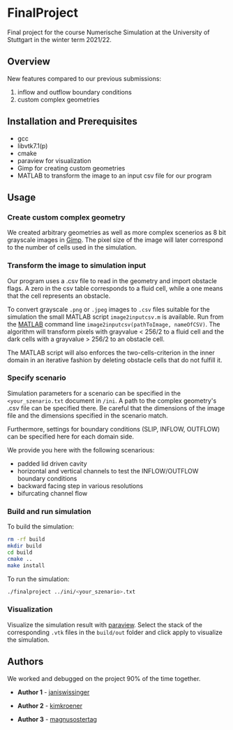 # FinalProject

Final project for the course Numerische Simulation at the University of Stuttgart in the winter term 2021/22.

## Overview

New features compared to our previous submissions:

1. inflow and outflow boundary conditions
2. custom complex geometries


## Installation and Prerequisites

- gcc
- libvtk7.1(p)
- cmake
- paraview for visualization
- Gimp for creating custom geometries
- MATLAB to transform the image to an input csv file for our program

## Usage

### Create custom complex geometry

We created arbitrary geometries as well as more complex scenerios as 8 bit grayscale images in [Gimp](https://www.gimp.org/). The pixel size of the image will later correspond to the number of cells used in the simulation. 

### Transform the image to simulation input

Our program uses a .csv file to read in the geometry and import obstacle flags. A zero in the  csv table corresponds to a fluid cell, while a one means that the cell represents an obstacle.

To convert grayscale `.png` or `.jpeg` images to `.csv` files suitable for the simulation the small MATLAB script `image2inputcsv.m` is available. 
Run from the [MATLAB](https://www.mathworks.de/products/matlab/index.html) command line `image2inputcsv(pathToImage, nameOfCSV)`. The algorithm will transform pixels with grayvalue < 256/2 to a fluid cell and the dark cells with a grayvalue > 256/2 to an obstacle cell. 

The MATLAB script will also enforces the two-cells-criterion in the inner domain in an iterative fashion by deleting obstacle cells that do not fulfill it. 

### Specify scenario

Simulation parameters for a scenario can be specified in the `<your_szenario.txt` document in `/ini`.
A path to the complex geometry's .csv file can be specified there. 
Be careful that the dimensions of the image file and the dimensions specified in the scenario match.

Furthermore, settings for boundary conditions (SLIP, INFLOW, OUTFLOW) can be specified here for each domain side. 

We provide you here with the following scenarious:

- padded lid driven cavity
- horizontal and vertical channels to test the INFLOW/OUTFLOW boundary conditions
- backward facing step in various resolutions
- bifurcating channel flow

### Build and run simulation

To build the simulation:

```bash
rm -rf build
mkdir build
cd build
cmake ..
make install
```

To run the simulation:

```bash
./finalproject ../ini/<your_szenario>.txt
```

### Visualization

Visualize the simulation result with [paraview](https://www.paraview.org).
Select the stack of the corresponding `.vtk` files in the `build/out` folder and click apply to visualize the simulation.

## Authors

We worked and debugged on the project 90% of the time together.

* **Author 1** - [janiswissinger](https://github.com/janiswissinger)

* **Author 2** - [kimkroener](https://github.com/kimkroener)

* **Author 3** - [magnusostertag](https://github.com/magnusostertag)
